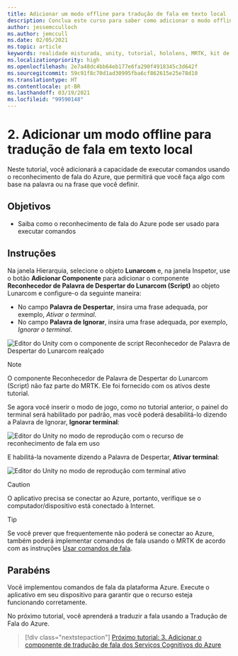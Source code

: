 ```yaml
---
title: Adicionar um modo offline para tradução de fala em texto local
description: Conclua este curso para saber como adicionar o modo offline para a conversão local de fala em texto em aplicativos de realidade misturada.
author: jessemcculloch
ms.author: jemccull
ms.date: 02/05/2021
ms.topic: article
keywords: realidade misturada, unity, tutorial, hololens, MRTK, kit de ferramentas de realidade misturada, UWP, âncoras espaciais do Azure, reconhecimento de fala, Windows 10
ms.localizationpriority: high
ms.openlocfilehash: 2e7a48dc4bb64eb177e6fa290f4918345c3d642f
ms.sourcegitcommit: 59c91f8c70d1ad30995fba6cf862615e25e78d10
ms.translationtype: HT
ms.contentlocale: pt-BR
ms.lasthandoff: 03/19/2021
ms.locfileid: "99590148"
---
```

# <a name="2-adding-an-offline-mode-for-local-speech-to-text-translation"></a>2. Adicionar um modo offline para tradução de fala em texto local

Neste tutorial, você adicionará a capacidade de executar comandos usando o reconhecimento de fala do Azure, que permitirá que você faça algo com base na palavra ou na frase que você definir.

## <a name="objectives"></a>Objetivos

* Saiba como o reconhecimento de fala do Azure pode ser usado para executar comandos

## <a name="instructions"></a>Instruções

Na janela Hierarquia, selecione o objeto **Lunarcom** e, na janela Inspetor, use o botão **Adicionar Componente** para adicionar o componente **Reconhecedor de Palavra de Despertar do Lunarcom (Script)** ao objeto Lunarcom e configure-o da seguinte maneira:

* No campo **Palavra de Despertar**, insira uma frase adequada, por exemplo, _Ativar o terminal_.
* No campo **Palavra de Ignorar**, insira uma frase adequada, por exemplo, _Ignorar o terminal_.

![Editor do Unity com o componente de script Reconhecedor de Palavra de Despertar do Lunarcom realçado](images/mrlearning-speech/tutorial2-section1-step1-1.png)

> [!NOTE]
> O componente Reconhecedor de Palavra de Despertar do Lunarcom (Script) não faz parte do MRTK. Ele foi fornecido com os ativos deste tutorial.

Se agora você inserir o modo de jogo, como no tutorial anterior, o painel do terminal será habilitado por padrão, mas você poderá desabilitá-lo dizendo a Palavra de Ignorar, **Ignorar terminal**:

![Editor do Unity no modo de reprodução com o recurso de reconhecimento de fala em uso](images/mrlearning-speech/tutorial2-section1-step1-2.png)

E habilitá-la novamente dizendo a Palavra de Despertar, **Ativar terminal**:

![Editor do Unity no modo de reprodução com terminal ativo](images/mrlearning-speech/tutorial2-section1-step1-3.png)

> [!CAUTION]
> O aplicativo precisa se conectar ao Azure, portanto, verifique se o computador/dispositivo está conectado à Internet.

> [!TIP]
> Se você prever que frequentemente não poderá se conectar ao Azure, também poderá implementar comandos de fala usando o MRTK de acordo com as instruções [Usar comandos de fala](mr-learning-base-09.md).

## <a name="congratulations"></a>Parabéns

Você implementou comandos de fala da plataforma Azure. Execute o aplicativo em seu dispositivo para garantir que o recurso esteja funcionando corretamente.

No próximo tutorial, você aprenderá a traduzir a fala usando a Tradução de Fala do Azure.

> [!div class="nextstepaction"]
> [Próximo tutorial: 3. Adicionar o componente de tradução de fala dos Serviços Cognitivos do Azure](mrlearning-speechSDK-ch3.md)
